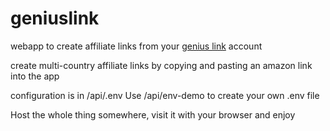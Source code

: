 # geniuslink

webapp to create affiliate links from your [genius link](https://www.geni.us/) account

create multi-country affiliate links by copying and pasting an amazon link into the app

configuration is in /api/.env 
Use /api/env-demo to create your own .env file

Host the whole thing somewhere, visit it with your browser and enjoy
